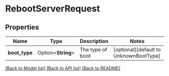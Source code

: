 # RebootServerRequest

## Properties

Name | Type | Description | Notes
------------ | ------------- | ------------- | -------------
**boot_type** | Option<**String**> | The type of boot | [optional][default to UnknownBootType]

[[Back to Model list]](../README.md#documentation-for-models) [[Back to API list]](../README.md#documentation-for-api-endpoints) [[Back to README]](../README.md)


